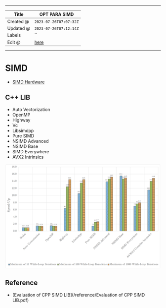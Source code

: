 -----

| Title     | OPT PARA SIMD                                        |
| --------- | ---------------------------------------------------- |
| Created @ | `2023-07-26T07:07:32Z`                               |
| Updated @ | `2023-07-26T07:12:14Z`                               |
| Labels    | \`\`                                                 |
| Edit @    | [here](https://github.com/junxnone/xwiki/issues/286) |

-----

# SIMD

  - [SIMD Hardware](/0007_Hardware_SIMD)

## C++ LIB

  - Auto Vectorization
  - OpenMP
  - Highway
  - Vc
  - Libsimdpp
  - Pure SIMD
  - NSIMD Advanced
  - NSIMD Base
  - SIMD Everywhere
  - AVX2 Intrinsics

![image](media/e5db8b20688d07fb0798b5891670a2790a82c8be.png)

## Reference

  - \[Evaluation of CPP SIMD LIB\](/reference/Evaluation of CPP SIMD
    LIB.pdf)
